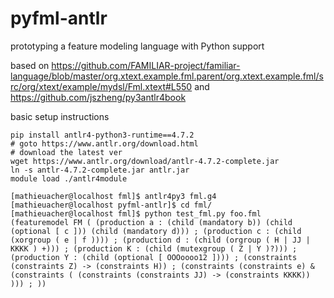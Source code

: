 # pyfml-antlr

prototyping a feature modeling language with Python support

based on https://github.com/FAMILIAR-project/familiar-language/blob/master/org.xtext.example.fml.parent/org.xtext.example.fml/src/org/xtext/example/mydsl/Fml.xtext#L550
and https://github.com/jszheng/py3antlr4book

basic setup instructions
```
pip install antlr4-python3-runtime==4.7.2
# goto https://www.antlr.org/download.html 
# download the latest ver
wget https://www.antlr.org/download/antlr-4.7.2-complete.jar
ln -s antlr-4.7.2-complete.jar antlr.jar
module load ./antlr4module
```

```
[mathieuacher@localhost fml]$ antlr4py3 fml.g4 
[mathieuacher@localhost pyfml-antlr]$ cd fml/
[mathieuacher@localhost fml]$ python test_fml.py foo.fml
(featuremodel FM ( (production a : (child (mandatory b)) (child (optional [ c ])) (child (mandatory d))) ; (production c : (child (xorgroup ( e | f )))) ; (production d : (child (orgroup ( H | JJ | KKKK ) +))) ; (production K : (child (mutexgroup ( Z | Y )?))) ; (production Y : (child (optional [ OOOoooo12 ]))) ; (constraints (constraints Z) -> (constraints H)) ; (constraints (constraints e) & (constraints ( (constraints (constraints JJ) -> (constraints KKKK)) ))) ; ))
```
